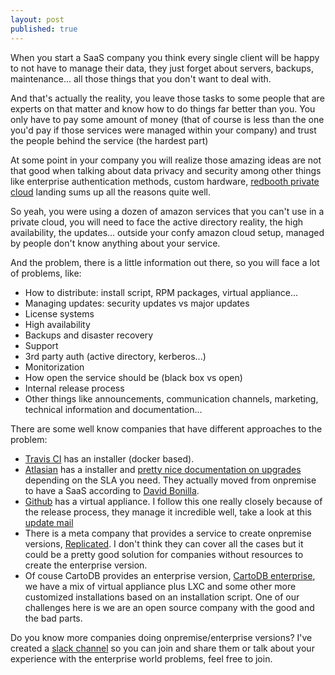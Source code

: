 ```yaml
---
layout: post
published: true
---
```


When you start a SaaS company you think every single client will be happy to not have to manage
their data, they just forget about servers, backups, maintenance... all those things that you don't
want to deal with.

And that's actually the reality, you leave those tasks to some people that are experts on that
matter and know how to do things far better than you. You only have to pay some amount of money (that of
course is less than the one you'd pay if those services were managed within your company) and trust
the people behind the service (the hardest part)

At some point in your company you will realize those amazing ideas are not that good when talking
about data privacy and security among other things like enterprise authentication methods, custom
hardware, [redbooth private cloud](https://redbooth.com/private-cloud) landing sums up all the reasons quite well.

So yeah, you were using a dozen of amazon services that you can't use in a private cloud, you will
need to face the active directory reality, the high availability, the updates... outside your confy
amazon cloud setup, managed by people don't know anything about your service.

And the problem, there is a little information out there, so you will face a lot of problems, like:

- How to distribute: install script, RPM packages, virtual appliance...
- Managing updates: security updates vs major updates
- License systems
- High availability 
- Backups and disaster recovery
- Support
- 3rd party auth (active directory, kerberos...)
- Monitorization
- How open the service should be (black box vs open)
- Internal release process
- Other things like announcements, communication channels, marketing, technical information and
  documentation...

There are some well know companies that have different approaches to the problem:

- [Travis CI](https://enterprise.travis-ci.com/docs) has an installer (docker based).
- [Atlasian](https://confluence.atlassian.com/adminjiraserver070/installing-jira-applications-on-linux-749382634.html) has a installer and [pretty nice documentation on upgrades](https://confluence.atlassian.com/adminjiraserver070/upgrading-jira-applications-749382701.html) depending on the SLA you need. They actually moved from onpremise to have a SaaS according to [David Bonilla](https://twitter.com/david_bonilla).
- [Github](https://enterprise.github.com/home) has a virtual appliance. I follow this
  one really closely because of the release process, they manage it incredible well, take a look at this [update
  mail](http://github.cmail20.com/t/ViewEmail/i/E1FF4F9947CDE5EE/EEEF9C15731A5DA59A8E73400EDACAB4)
- There is a meta company that provides a service to create onpremise versions, [Replicated](http://www.replicated.com/). I don't think they can cover all the cases but it could be a pretty good solution for companies without resources to create the enterprise version.
- Of couse CartoDB provides an enterprise version, [CartoDB enterprise](https://cartodb.com/enterprise), we have a mix of virtual appliance plus LXC and some other more customized installations based on an installation script. One of our challenges here is we are an open source company with the good and the bad parts.

Do you know more companies doing onpremise/enterprise versions? I've created a [slack channel](https://saastoonpremise.slack.com/) so you can join and share them or talk about your experience with the enterprise world problems, feel free to join.
